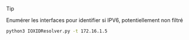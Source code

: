 

> [!TIP]
> Enumérer les interfaces pour identifier si IPV6, potentiellement non filtré

```sh
python3 IOXIDResolver.py -t 172.16.1.5
```

